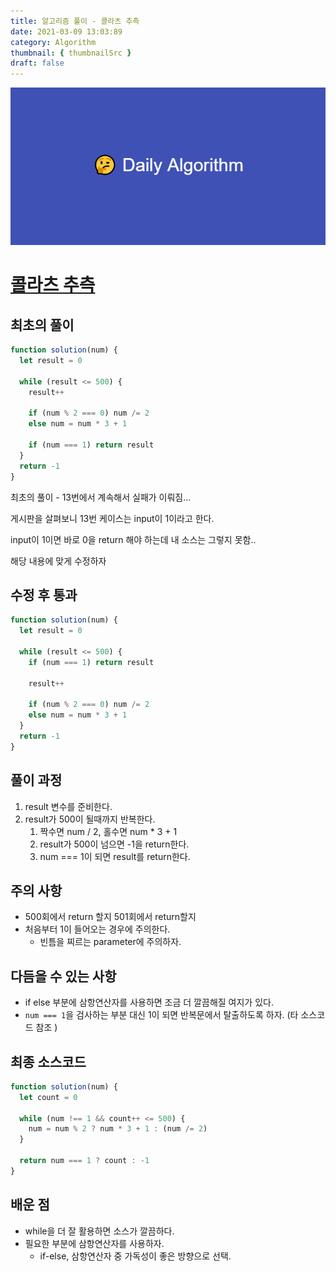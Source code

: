 ```yaml
---
title: 알고리즘 풀이 - 콜라츠 추측
date: 2021-03-09 13:03:89
category: Algorithm
thumbnail: { thumbnailSrc }
draft: false
---
```


![picture 22](images/2021-03-09/ba0118f82c0feeca7e76871c011166f54043143d3dd0994493963b5334b3472f.png)

# [콜라츠 추측](https://programmers.co.kr/learn/courses/30/lessons/12943)

## 최초의 풀이

```javascript
function solution(num) {
  let result = 0

  while (result <= 500) {
    result++

    if (num % 2 === 0) num /= 2
    else num = num * 3 + 1

    if (num === 1) return result
  }
  return -1
}
```

최초의 풀이 - 13번에서 계속해서 실패가 이뤄짐...

게시판을 살펴보니 13번 케이스는 input이 1이라고 한다.

input이 1이면 바로 0을 return 해야 하는데 내 소스는 그렇지 못함..

해당 내용에 맞게 수정하자

## 수정 후 통과

```javascript
function solution(num) {
  let result = 0

  while (result <= 500) {
    if (num === 1) return result

    result++

    if (num % 2 === 0) num /= 2
    else num = num * 3 + 1
  }
  return -1
}
```

## 풀이 과정

1. result 변수를 준비한다.
2. result가 500이 될때까지 반복한다.
   1. 짝수면 num / 2, 홀수면 num \* 3 + 1
   2. result가 500이 넘으면 -1을 return한다.
   3. num === 1이 되면 result를 return한다.

## 주의 사항

- 500회에서 return 할지 501회에서 return할지
- 처음부터 1이 들어오는 경우에 주의한다.
  - 빈틈을 찌르는 parameter에 주의하자.

## 다듬을 수 있는 사항

- if else 부분에 삼항연산자를 사용하면 조금 더 깔끔해질 여지가 있다.
- `num === 1`을 검사하는 부분 대신 1이 되면 반복문에서 탈출하도록 하자. (타 소스코드 참조 )

## 최종 소스코드

```javascript
function solution(num) {
  let count = 0

  while (num !== 1 && count++ <= 500) {
    num = num % 2 ? num * 3 + 1 : (num /= 2)
  }

  return num === 1 ? count : -1
}
```

## 배운 점

- while을 더 잘 활용하면 소스가 깔끔하다.
- 필요한 부분에 삼항연산자를 사용하자.
  - if-else, 삼항연산자 중 가독성이 좋은 방향으로 선택.
